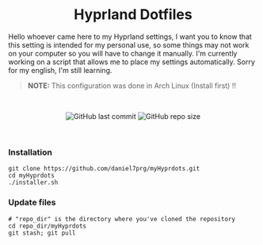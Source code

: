 <h1 align="center">Hyprland Dotfiles</h1>

Hello whoever came here to my Hyprland settings, I want you to know that this setting 
is intended for my personal use, so some things may not work on your computer so you will 
have to change it manually. I'm currently working on a script that allows me to 
place my settings automatically. Sorry for my english, I'm still learning.

> **NOTE:** This configuration was done in Arch Linux (Install first) !!

<div align="center">
<br/>
  
![GitHub last commit](https://img.shields.io/github/last-commit/daniel7prg/myHyprdots?style=for-the-badge&color=b4befe) ![GitHub repo size](https://img.shields.io/github/repo-size/daniel7prg/myHyprdots?style=for-the-badge&color=48c0d3)

<br/>
</div>

<h3>Installation</h3>

```
git clone https://github.com/daniel7prg/myHyprdots.git
cd myHyprdots
./installer.sh
```

<h3>Update files</h3>

```
# "repo_dir" is the directory where you've cloned the repository 
cd repo_dir/myHyprdots
git stash; git pull
```
